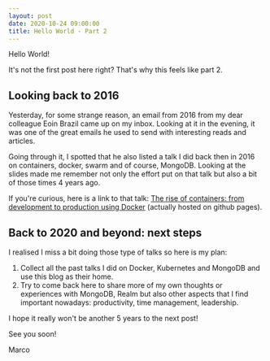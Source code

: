 ```yaml
---
layout: post
date: 2020-10-24 09:00:00
title: Hello World - Part 2
---
```


Hello World!

It's not the first post here right? That's why this feels like part 2.

## Looking back to 2016

Yesterday, for some strange reason, an email from 2016 from my dear colleague Eoin Brazil came up on my inbox. Looking at it in the evening, it was one of the great emails he used to send with interesting reads and articles. 

Going through it, I spotted that he also listed a talk I did back then in 2016 on containers, docker, swarm and of course, MongoDB. Looking at the slides made me remember not only the effort put on that talk but also a bit of those times 4 years ago. 

If you're curious, here is a link to that talk: [The rise of containers: from development to production using Docker](http://sisteming.github.io/containers/#1) (actually hosted on github pages).

## Back to 2020 and beyond: next steps

I realised I miss a bit doing those type of talks so here is my plan:

1. Collect all the past talks I did on Docker, Kubernetes and MongoDB and use this blog as their home.
2. Try to come back here to share more of my own thoughts or experiences with MongoDB, Realm but also other aspects that I find important nowadays: productivity, time management, leadership.

I hope it really won't be another 5 years to the next post!

See you soon!

Marco